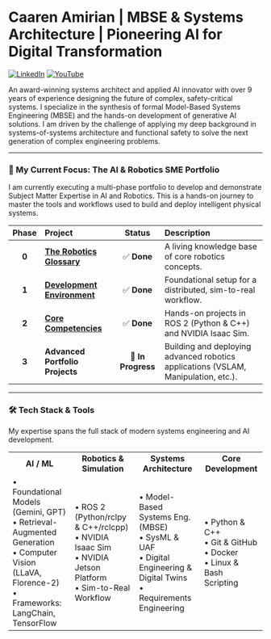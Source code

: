 # Caaren Amirian | MBSE & Systems Architecture | Pioneering AI for Digital Transformation

<p align="left">
  <a href="https://www.linkedin.com/in/caaren-amirian/" target="_blank"><img src="https://img.shields.io/badge/LinkedIn-0077B5?style=for-the-badge&logo=linkedin&logoColor=white" alt="LinkedIn"/></a>
  <a href="https://www.youtube.com/@CaarenAmirian" target="_blank"><img src="https://img.shields.io/badge/YouTube-FF0000?style=for-the-badge&logo=youtube&logoColor=white" alt="YouTube"/></a>
</p>

An award-winning systems architect and applied AI innovator with over 9 years of experience designing the future of complex, safety-critical systems. I specialize in the synthesis of formal Model-Based Systems Engineering (MBSE) and the hands-on development of generative AI solutions. I am driven by the challenge of applying my deep background in systems-of-systems architecture and functional safety to solve the next generation of complex engineering problems.

---

### 🚀 My Current Focus: The AI & Robotics SME Portfolio

I am currently executing a multi-phase portfolio to develop and demonstrate Subject Matter Expertise in AI and Robotics. This is a hands-on journey to master the tools and workflows used to build and deploy intelligent physical systems.

| Phase | Project | Status | Description |
| :---: | :--- | :---: | :--- |
| **0** | [**The Robotics Glossary**](https://github.com/camirian/phase-0-robotics-glossary) | ✅ **Done** | A living knowledge base of core robotics concepts. |
| **1** | [**Development Environment**](https://github.com/camirian/phase-1-ai-robotics-dev-environment) | ✅ **Done** | Foundational setup for a distributed, sim-to-real workflow. |
| **2** | [**Core Competencies**](https://github.com/camirian/phase-2-ros2-isaac-sim-foundations) | ✅ **Done** | Hands-on projects in ROS 2 (Python & C++) and NVIDIA Isaac Sim. |
| **3** | **Advanced Portfolio Projects** | 🚧 **In Progress** | Building and deploying advanced robotics applications (VSLAM, Manipulation, etc.). |

---

### 🛠️ Tech Stack & Tools

My expertise spans the full stack of modern systems engineering and AI development.

<table>
  <tr>
    <td align="center"><strong>AI / ML</strong></td>
    <td align="center"><strong>Robotics & Simulation</strong></td>
    <td align="center"><strong>Systems Architecture</strong></td>
    <td align="center"><strong>Core Development</strong></td>
  </tr>
  <tr>
    <td>
      • Foundational Models (Gemini, GPT)<br>
      • Retrieval-Augmented Generation<br>
      • Computer Vision (LLaVA, Florence-2)<br>
      • Frameworks: LangChain, TensorFlow
    </td>
    <td>
      • ROS 2 (Python/rclpy & C++/rclcpp)<br>
      • NVIDIA Isaac Sim<br>
      • NVIDIA Jetson Platform<br>
      • Sim-to-Real Workflow
    </td>
    <td>
      • Model-Based Systems Eng. (MBSE)<br>
      • SysML & UAF<br>
      • Digital Engineering & Digital Twins<br>
      • Requirements Engineering
    </td>
    <td>
      • Python & C++<br>
      • Git & GitHub<br>
      • Docker<br>
      • Linux & Bash Scripting
    </td>
  </tr>
</table>